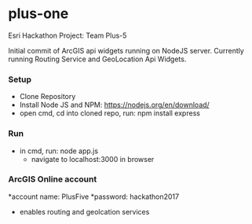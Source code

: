 # plus-one
Esri Hackathon Project: Team Plus-5

Initial commit of ArcGIS api widgets running on NodeJS server. Currently running Routing Service and GeoLocation Api Widgets.

### Setup
* Clone Repository
* Install Node JS and NPM: https://nodejs.org/en/download/
* open cmd, cd into cloned repo, run: npm install express

### Run
* in cmd, run: node app.js
  * navigate to localhost:3000 in browser

### ArcGIS Online account
*account name: PlusFive 
*password: hackathon2017
* enables routing and geolcation services 
